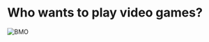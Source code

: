 # Who wants to play video games?
![BMO](https://static.wikia.nocookie.net/adventuretimewithfinnandjake/images/e/ea/BMO_%28Extinct_World%29_-_Render.png/revision/latest?cb=20230922215608)
